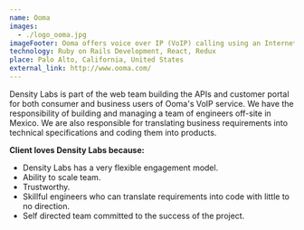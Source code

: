 ```yaml
---
name: Ooma
images:
  - ./logo_ooma.jpg
imageFooter: Ooma offers voice over IP (VoIP) calling using an Internet connection to support a range of communication solutions for small business, home and mobile users
technology: Ruby on Rails Development, React, Redux
place: Palo Alto, California, United States
external_link: http://www.ooma.com/
---
```

Density Labs is part of the web team building the APIs and customer portal for both consumer and business users of Ooma's VoIP service.
We have the responsibility of building and managing a team of engineers off-site in Mexico.
We are also responsible for translating business requirements into technical specifications and coding them into products.

**Client loves Density Labs because:**

* Density Labs has a very flexible engagement model.
* Ability to scale team.
* Trustworthy.
* Skillful engineers who can translate requirements into code with little to no direction.
* Self directed team committed to the success of the project.

